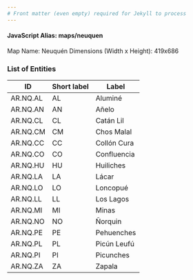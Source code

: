 ```yaml
---
# Front matter (even empty) required for Jekyll to process
---
```


#### JavaScript Alias: maps/neuquen

Map Name: Neuquén
Dimensions (Width x Height): 419x686

### List of Entities

ID  | Short label | Label
---|---|---|
AR.NQ.AL  | AL          | Aluminé      
AR.NQ.AN  | AN          | Añelo        
AR.NQ.CL  | CL          | Catán Lil    
AR.NQ.CM  | CM          | Chos Malal   
AR.NQ.CC  | CC          | Collón Cura  
AR.NQ.CO  | CO          | Confluencia  
AR.NQ.HU  | HU          | Huiliches    
AR.NQ.LA  | LA          | Lácar        
AR.NQ.LO  | LO          | Loncopué     
AR.NQ.LL  | LL          | Los Lagos    
AR.NQ.MI  | MI          | Minas        
AR.NQ.NO  | NO          | Ñorquin      
AR.NQ.PE  | PE          | Pehuenches   
AR.NQ.PL  | PL          | Picún Leufú  
AR.NQ.PI  | PI          | Picunches    
AR.NQ.ZA  | ZA          | Zapala       
